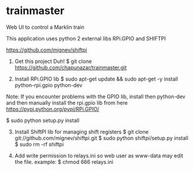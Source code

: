 # trainmaster
Web UI to control a Marklin train 

This application uses python 2 external libs RPi.GPIO and SHIFTPI

https://github.com/mignev/shiftpi

1) Get this project Duh!
$ git clone  https://github.com/chapunazar/trainmaster.git


2) Install RPi.GPIO lib
$ sudo apt-get update && sudo apt-get -y install python-rpi.gpio python-dev

Note: If you encounter problems with the GPIO lib, install then python-dev and then manually install the rpi.gpio lib from here
https://pypi.python.org/pypi/RPi.GPIO/

$ sudo python setup.py install


3) Install ShiftPI lib for managing shift registers
$ git clone git://github.com/mignev/shiftpi.git
$ sudo python shiftpi/setup.py install
$ sudo rm -rf shiftpi

4) Add write permission to relays.ini so web user as www-data may edit the file. example:
$ chmod 666 relays.ini
